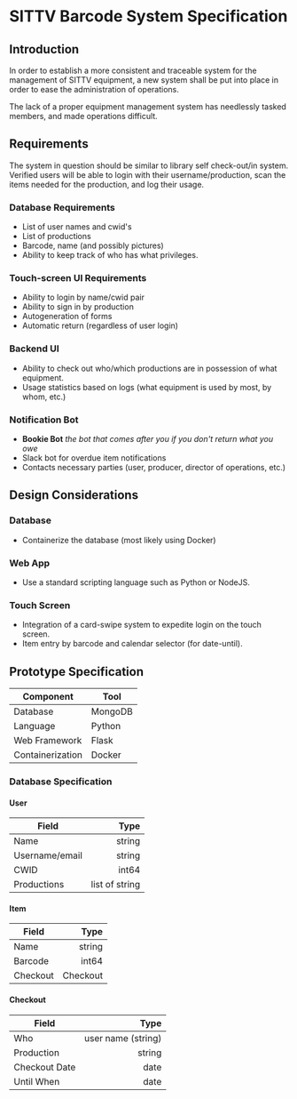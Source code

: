 # SITTV Barcode System Specification

## Introduction
In order to establish a more consistent and traceable system for the management of SITTV equipment, a new system shall be put into place in order to ease the administration of operations.

The lack of a proper equipment management system has needlessly tasked members, and made operations difficult.

## Requirements
The system in question should be similar to library self check-out/in system.
Verified users will be able to login with their username/production, scan the items needed for the production, and log their usage.

### Database Requirements
* List of user names and cwid's
* List of productions
* Barcode, name (and possibly pictures)
* Ability to keep track of who has what privileges.
### Touch-screen UI Requirements
* Ability to login by name/cwid pair
* Ability to sign in by production 
* Autogeneration of forms
* Automatic return (regardless of user login)
### Backend UI
* Ability to check out who/which productions are in possession of what equipment.
* Usage statistics based on logs (what equipment is used by most, by whom, etc.)
### Notification Bot
* __Bookie Bot__ *the bot that comes after you if you don't return what you owe* 
* Slack bot for overdue item notifications
* Contacts necessary parties (user, producer, director of operations, etc.)

## Design Considerations
### Database
* Containerize the database (most likely using Docker)
### Web App
* Use a standard scripting language such as Python or NodeJS.
### Touch Screen
* Integration of a card-swipe system to expedite login on the touch screen.
* Item entry by barcode and calendar selector (for date-until).

## Prototype Specification
| Component        | Tool    |
|------------------|---------|
| Database         | MongoDB |
| Language         | Python  |
| Web Framework    | Flask   |
| Containerization | Docker  |

### Database Specification
#### User
| Field          | Type           |
|----------------|---------------:|
| Name           | string         |
| Username/email | string         |
| CWID           | int64          |
| Productions    | list of string |
#### Item
| Field    | Type     |
|----------|---------:|
| Name     | string   |
| Barcode  | int64    |
| Checkout | Checkout |
#### Checkout
| Field         | Type               |
|---------------|-------------------:|
| Who           | user name (string) |
| Production    | string             |
| Checkout Date | date               |
| Until When    | date               |
